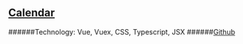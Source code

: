 ## [Calendar](https://frontusia.github.io)
######Technology: Vue, Vuex, CSS, Typescript, JSX
######[Github](https://github.com/frontusia/calendar)
